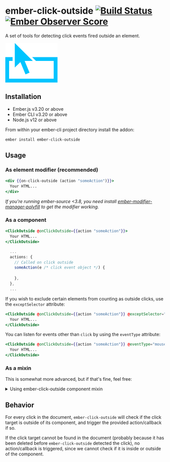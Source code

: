 # ember-click-outside [![Build Status](https://travis-ci.org/zeppelin/ember-click-outside.svg)](https://travis-ci.org/zeppelin/ember-click-outside) [![Ember Observer Score](http://emberobserver.com/badges/ember-click-outside.svg)](http://emberobserver.com/addons/ember-click-outside)

A set of tools for detecting click events fired outside an element.

![click outside logo](click-outside-logo.png)

## Installation

* Ember.js v3.20 or above
* Ember CLI v3.20 or above
* Node.js v12 or above

From within your ember-cli project directory install the addon:
```bash
ember install ember-click-outside
```

## Usage

### As element modifier (recommended)

```hbs
<div {{on-click-outside (action "someAction")}}>
  Your HTML...
</div>
```

*If you're running ember-source <3.8, you need install [ember-modifier-manager-polyfill](https://github.com/rwjblue/ember-modifier-manager-polyfill) to get the modifier working.*

### As a component

```hbs
<ClickOutside @onClickOutside={{action "someAction"}}>
  Your HTML...
</ClickOutside>
```

```js
  ...
  actions: {
    // Called on click outside
    someAction(e /* click event object */) {

    },
  },
  ...
```

If you wish to exclude certain elements from counting as outside clicks, use
the `exceptSelector` attribute:

```hbs
<ClickOutside @onClickOutside={{action "someAction"}} @exceptSelector=".some-selector">
  Your HTML...
</ClickOutside>
```

You can listen for events other than `click` by using the `eventType` attribute:

```hbs
<ClickOutside @onClickOutside={{action "someAction"}} @eventType="mousedown">
  Your HTML...
</ClickOutside>
```

### As a mixin

This is somewhat more advanced, but if that's fine, feel free:

<details>
<summary>Using ember-click-outside component mixin</summary>

Here is a simplified version of the implementation of the component above:

```js
import Component from '@ember/component';
import { on } from '@ember/object/evented';
import { next } from '@ember/runloop';
import ClickOutsideMixin from 'ember-click-outside/mixin';

export default Component.extend(ClickOutsideMixin, {
  clickOutside(e) {
    this.get('onClickOutside')(e);
  },

  _attachClickOutsideHandler: on('didInsertElement', function() {
    next(this, this.addClickOutsideListener);
  }),

  _removeClickOutsideHandler: on('willDestroyElement', function() {
    this.removeClickOutsideListener();
  })
});
```

**Note:** You should almost always call `this.addClickOutsideListener` inside
the next run loop when you want to set it up on `didInsertElement`. The reason
for this is more often than not the component is rendered as a result of some
user interaction, usually a click. If the component attached the outside click
event handler in the same loop, the handler would catch the event and fire the
callback immediately.

**Note:** If you need to override the `didInsertElement` and/or
`willDestroyElement` lifecycle hooks, you must make sure to call
`this._super(...arguments)` in them because the mixin implements them as well.

```js
export default Component.extend(ClickOutsideMixin, {
  didInsertElement() {
    this._super(...arguments);

    // Something else you may want to run when the
    // element in inserted in the DOM
  },

  willDestroyElement() {
    this._super(...arguments);

    // Something else you may want to run when the
    // element in removed from the DOM
  }
});
```
</details>

## Behavior

For every click in the document, `ember-click-outside` will check if the click target is outside of its component, and trigger the provided action/callback if so.

If the click target cannot be found in the document (probably because it has been deleted before `ember-click-outside` detected the click), no action/callback is triggered, since we cannot check if it is inside or outside of the component.
